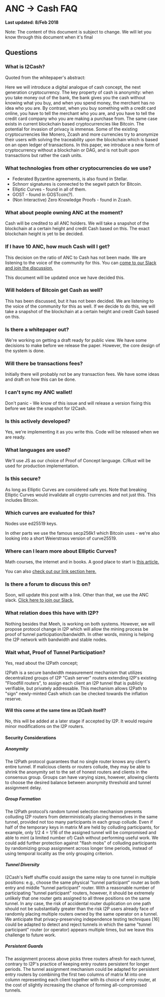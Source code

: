# ANC -> Cash FAQ

**Last updated: 8/Feb 2018**

Note: The content of this document is subject to change. We will let you know through this document when it's final

## Questions

### What is I2Cash?

Quoted from the whitepaper's abstract:

Here we will introduce a digital analogue of cash concept, the next generation cryptocurrency. 
The key property of cash is anonymity: when you take money out of the bank, the bank gives you the cash without knowing what you buy, and when you spend money, the merchant has no idea who you are. By contrast, when you buy something with a credit card online, you have to tell the merchant who you are, and you have to tell the credit card company who you are making a purchase 
from. The same case exists in current blockchain based cryptocurrencies like Bitcoin. 
The potential for invasion of privacy is immense. Some of the existing cryptocurrencies like 
Monero, Zcash and more currencies try to anonymize their users with solving the traceability 
upon the blockchain which is based on an open ledger of transactions. In this paper, we introduce 
a new form of cryptocurrency without a blockchain or DAG, and is not built upon transactions but 
rather the cash units.

### What technologies from other cryptocurrencies do we use?

* Federated Byzantine agreements, is also found in Stellar.
* Schnorr signatures is connected to the segwit patch for Bitcoin.
* Elliptic Curves - found in all of them.
* GOST - found in GOSTcoin(?).
* (Non Interactive) Zero Knowledge Proofs - found in Zcash.

### What about people owning ANC at the moment? 

Cash will be credited to all ANC holders. We will take a snapshot of the blockchain at a certain height and credit Cash based on this. The exact blockchain height is yet to be decided.

### If I have 10 ANC, how much Cash will I get?

This decision on the ratio of ANC to Cash has not been made. We are listening to the voice of the community for this. You can [come to our Slack and join the discussion.](https://join.slack.com/t/anoncoin/shared_invite/enQtMjcxMzUxMjk5ODYwLTU0OTJhNmIxNzYyY2JiMzUxOGZhMjYzNmQ3YmViNWM1OWIxZGNlMGY0Zjg1NzdhMDAyZmRiYTFhNTM1OWZiYTU)

This document will be updated once we have decided this.

### Will holders of Bitcoin get Cash as well?

This has been discussed, but it has not been decided. We are listening to the voice of the community for this as well. If we decide to do this, we will take a snapshot of the blockchain at a certain height and credit Cash based on this.

### Is there a whitepaper out?

We're working on getting a draft ready for public view. We have some decisions to make before we release the paper. However, the core design of the system is done.

### Will there be transactions fees?

Initially there will probably not be any transaction fees. We have some ideas and draft on how this can be done.

### I can't sync my ANC wallet!

Don't panic - We know of this issue and will release a version fixing this before we take the snapshot for I2Cash.

### Is this actively developed?

Yes, we're implementing it as you write this. Code will be released when we are ready.

### What languages are used?

We'll use JS as our choice of Proof of Concept language. C/Rust will be used for production implementation.

### Is this secure?

As long as Elliptic Curves are considered safe yes. Note that breaking Elliptic Curves would invalidate all crypto currencies and not just this. This includes Bitcoin.

### Which curves are evaluated for this?

Nodes use ed25519 keys.

In other parts we use the famous secp256k1 which Bitcoin uses - we're also looking into a 
short Weierstrass version of curve25519.

### Where can I learn more about Elliptic Curves?

Math courses, the internet and in books.
A good place to start is [this article.](https://eng.paxos.com/blockchain-101-foundational-math)

You can also [check out our link section here.](https://github.com/I2Cash/project/blob/master/Links.md)


### Is there a forum to discuss this on?

Soon, will update this post with a link. Other than that, we use the ANC slack.
[Click here to join our Slack.](https://join.slack.com/t/anoncoin/shared_invite/enQtMjcxMzUxMjk5ODYwLTU0OTJhNmIxNzYyY2JiMzUxOGZhMjYzNmQ3YmViNWM1OWIxZGNlMGY0Zjg1NzdhMDAyZmRiYTFhNTM1OWZiYTU)

### What relation does this have with I2P?

Nothing besides that Meeh, is working on both systems. However, we will propose protocol change in I2P which will allow the mining process be proof of tunnel participation/bandwidth. In other words, mining is helping the I2P network 
with bandwidth and stable nodes.

### Wait what, Proof of Tunnel Participation?

Yes, read about the I2Path concept;

I2Path is a secure bandwidth measurement mechanism that utilizes decentralized groups of I2P "Cash server" routers extending I2P's existing "Floodfill routers", to assign each client an I2P tunnel that is publicly verifiable, but privately addressable. 
This mechanism allows I2Path to "sign" newly-minted Cash which can be checked 
towards the inflation reserve.

#### Will this come at the same time as I2Cash itself?

No, this will be added at a later stage if accepted by I2P. It would require minor 
modifications on the I2P routers.

#### Security Considerations

##### Anonymity

The I2Path protocol guarantees that no single router knows any client's entire tunnel. If malicious clients or routers collude, they may be able to shrink the anonymity set to the set of honest routers and clients in the consensus group. Groups can have varying sizes, however, allowing clients to 
choose the desired balance between anonymity threshold and tunnel assignment delay.

##### Group Formation

The I2Path protocol’s random tunnel selection mechanism prevents colluding I2P routers from
deterministically placing themselves in the same tunnel, provided not too many participants in each group collude. Even if half of the temporary keys in matrix M are held by colluding participants, 
for example, only 1/2 4 = 1/16 of the assigned tunnel will be compromised and able to mint (a limited number of) Cash without performing useful work. We could add further protection against "flash mobs" 
of colluding participants by randomizing group assignment across longer time periods, instead of using temporal locality as the only grouping criterion.

##### Tunnel Diversity

I2Cash's Neff shuffle could assign the same relay to one tunnel in multiple positions: e.g., choose the 
same physical "tunnel participant" router as both entry and middle "tunnel participant" router. With a 
reasonable number of participating "tunnel participant" routers, however, it should be extremely unlikely 
that one router gets assigned to all three positions on the same tunnel. In any case, the risk of accidental 
router duplication on one path should not be substantially greater than the risk I2P users already face of 
randomly placing multiple routers owned by the same operator on a tunnel. We anticipate that 
privacy-preserving independence testing techniques [16] could be adapted to detect and reject tunnels 
in which the same "tunnel participant" router (or operator) appears multiple times, but we leave this 
challenge to future work.

##### Persistent Guards

The assignment process above picks three routers afresh for each tunnel, contrary to I2P's practice of keeping 
entry routers persistent for longer periods. The tunnel assignment mechanism could be adapted for persistent 
entry routers by combining the first two columns of matrix M into one column representing each client together 
with its choice of entry router, at the cost of slightly increasing the chance of forming all-compromised tunnels.
